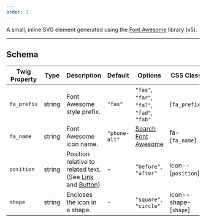 ```yaml
---
order: 1
---
```

A small, inline SVG element generated using the [Font Awesome](https://fontawesome.com) library (v5).
___
<h2 class="h3 font-family--sans-serif">Schema</h2>
<table class="table--minimal font-size--xsmall">
<thead>
<tr>
  <th>Twig Property</th>
  <th>Type</th>
  <th class="w-auto">Description</th>
  <th>Default</th>
  <th>Options</th>
  <th>CSS Class</th>
</tr>
</thead>
<tbody>
<tr>
  <td><code>fa_prefix</code></td>
  <td>string</td>
  <td>Font Awesome style prefix.</td>
  <td><code>"fas"</code></td>
  <td class="text-nowrap"><code>"fas"</code>, <code>"far"</code>, <code>"fal"</code>, <code>"fad"</code>, <code>"fab"</code></td>
  <td>[<code>fa_prefix</code>]</td>
</tr>
<tr>
  <td><code>fa_name</code></td>
  <td>string</td>
  <td>Font Awesome icon name.</td>
  <td><code>"phone-alt"</code></td>
  <td><a href="https://fontawesome.com/v5/search">Search Font Awesome</a></td>
  <td class="text-nowrap">fa-[<code>fa_name</code>]</td>
</tr>
<tr>
  <td><code>position</code></td>
  <td>string</td>
  <td>Position relative to related text. (See <a href="/patterns/atoms-link/index.html">Link</a> and <a href="/patterns/atoms-button/index.html">Button</a>)</td>
  <td>-</td>
  <td class="text-nowrap"><code>"before"</code>, <code>"after"</code></td>
  <td class="text-nowrap">icon--[<code>position</code>]</td>
</tr>
<tr>
  <td><code>shape</code></td>
  <td>string</td>
  <td>Encloses the icon in a shape.</td>
  <td>-</td>
  <td class="text-nowrap"><code>"square"</code>, <code>"circle"</code></td>
  <td class="text-nowrap">icon--shape-[<code>shape</code>]</td>
</tr>
</tbody>
</table>

